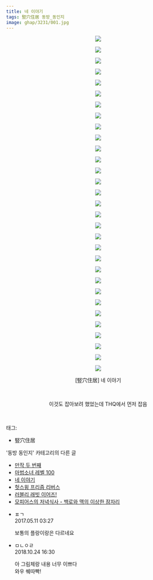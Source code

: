```yaml
---
title: 네 이야기
tags: 竪穴住居 동방_동인지
image: ghap/3231/001.jpg
---
```

<div class="article">
<p style="text-align: center; clear: none; float: none;"><img src="{{ site.nasurl }}/ghap/3231/001.jpg"/></p>
<p style="text-align: center; clear: none; float: none;"><img src="{{ site.nasurl }}/ghap/3231/002.jpg"/></p>
<p style="text-align: center; clear: none; float: none;"><img src="{{ site.nasurl }}/ghap/3231/003.jpg"/></p>
<p style="text-align: center; clear: none; float: none;"><img src="{{ site.nasurl }}/ghap/3231/004.jpg"/></p>
<p style="text-align: center; clear: none; float: none;"><img src="{{ site.nasurl }}/ghap/3231/005.jpg"/></p>
<p style="text-align: center; clear: none; float: none;"><img src="{{ site.nasurl }}/ghap/3231/006.jpg"/></p>
<p style="text-align: center; clear: none; float: none;"><img src="{{ site.nasurl }}/ghap/3231/007.jpg"/></p>
<p style="text-align: center; clear: none; float: none;"><img src="{{ site.nasurl }}/ghap/3231/008.jpg"/></p>
<p style="text-align: center; clear: none; float: none;"><img src="{{ site.nasurl }}/ghap/3231/009.jpg"/></p>
<p style="text-align: center; clear: none; float: none;"><img src="{{ site.nasurl }}/ghap/3231/010.jpg"/></p>
<p style="text-align: center; clear: none; float: none;"><img src="{{ site.nasurl }}/ghap/3231/011.jpg"/></p>
<p style="text-align: center; clear: none; float: none;"><img src="{{ site.nasurl }}/ghap/3231/012.jpg"/></p>
<p style="text-align: center; clear: none; float: none;"><img src="{{ site.nasurl }}/ghap/3231/013.jpg"/></p>
<p style="text-align: center; clear: none; float: none;"><img src="{{ site.nasurl }}/ghap/3231/014.jpg"/></p>
<p style="text-align: center; clear: none; float: none;"><img src="{{ site.nasurl }}/ghap/3231/015.jpg"/></p>
<p style="text-align: center; clear: none; float: none;"><img src="{{ site.nasurl }}/ghap/3231/016.jpg"/></p>
<p style="text-align: center; clear: none; float: none;"><img src="{{ site.nasurl }}/ghap/3231/017.jpg"/></p>
<p style="text-align: center; clear: none; float: none;"><img src="{{ site.nasurl }}/ghap/3231/018.jpg"/></p>
<p style="text-align: center; clear: none; float: none;"><img src="{{ site.nasurl }}/ghap/3231/019.jpg"/></p>
<p style="text-align: center; clear: none; float: none;"><img src="{{ site.nasurl }}/ghap/3231/020.jpg"/></p>
<p style="text-align: center; clear: none; float: none;"><img src="{{ site.nasurl }}/ghap/3231/021.jpg"/></p>
<p style="text-align: center; clear: none; float: none;"><img src="{{ site.nasurl }}/ghap/3231/022.jpg"/></p>
<p style="text-align: center; clear: none; float: none;"><img src="{{ site.nasurl }}/ghap/3231/023.jpg"/></p>
<p style="text-align: center; clear: none; float: none;"><img src="{{ site.nasurl }}/ghap/3231/024.jpg"/></p>
<p style="text-align: center; clear: none; float: none;"><img src="{{ site.nasurl }}/ghap/3231/025.jpg"/></p>
<p style="text-align: center; clear: none; float: none;"><img src="{{ site.nasurl }}/ghap/3231/026.jpg"/></p>
<p style="text-align: center; clear: none; float: none;"><img src="{{ site.nasurl }}/ghap/3231/027.jpg"/></p>
<p style="text-align: center; clear: none; float: none;"><img src="{{ site.nasurl }}/ghap/3231/028.jpg"/></p>
<p style="text-align: center; clear: none; float: none;"><img src="{{ site.nasurl }}/ghap/3231/029.jpg"/></p>
<p style="text-align: center; clear: none; float: none;"><img src="{{ site.nasurl }}/ghap/3231/030.jpg"/></p>
<p style="text-align: center; clear: none; float: none;"><img src="{{ site.nasurl }}/ghap/3231/031.jpg"/></p>
<p style="text-align: center; clear: none; float: none;">[竪穴住居] 네 이야기</p>
<p style="text-align: center; clear: none; float: none;"><br/></p>
<p style="text-align: center; clear: none; float: none;">이것도 잡아보려 했었는데 THQ에서 먼저 잡음</p>
<p><br/></p>
</div><div class="tagTrail">
<p>태그: </p>
<ul>
<li>竪穴住居</li>
</ul>
</div><div class="another">
<p>'동방 동인지' 카테고리의 다른 글</p>
<ul>
<li><a href="/2017-05-13-ghap_3235">만작 두 번째</a></li>
<li><a href="/2017-05-13-ghap_3234">마법소녀 레벨 100</a></li>
<li><a href="/2017-05-10-ghap_3231">네 이야기</a></li>
<li><a href="/2017-05-10-ghap_3230">헛스윙 프리즘 리버스</a></li>
<li><a href="/2017-05-10-ghap_3229">러블리 래빗 이어즈!</a></li>
<li><a href="/2017-05-10-ghap_3228">모피어스의 저녁식사 - 백로와 맥의 이상한 잠자리</a></li>
</ul>
</div><div class="cb_module cb_fluid">
<div class="cb_wrt cb_profile">
<div class="comment">
<ul>
<li class="cb_thumb_off" id="comment14986086">
<div class="cb_comment_area">
<div class="cb_info_area">
<div class="cb_section">
<span class="cb_nick_name">ㅍㄱ</span>
</div>
<div class="cb_section">
<span class="cb_date">2017.05.11 03:27 </span>
</div>
</div>
<div class="cb_dsc_comment">
<p class="cb_dsc">
											보통의 플랑이랑은 다르네요
										</p>
</div>
</div></li>
<li class="cb_thumb_off" id="comment15361407">
<div class="cb_comment_area">
<div class="cb_info_area">
<div class="cb_section">
<span class="cb_nick_name">ㅁㄴㅇㄹ</span>
</div>
<div class="cb_section">
<span class="cb_date">2018.10.24 16:30 </span>
</div>
</div>
<div class="cb_dsc_comment">
<p class="cb_dsc">
											아 그림체랑 내용 너무 이쁘다<br/>
와우 쒜따빡!
										</p>
</div>
</div></li>
</ul>
</div>
</div><!-- commentList close -->
</div>